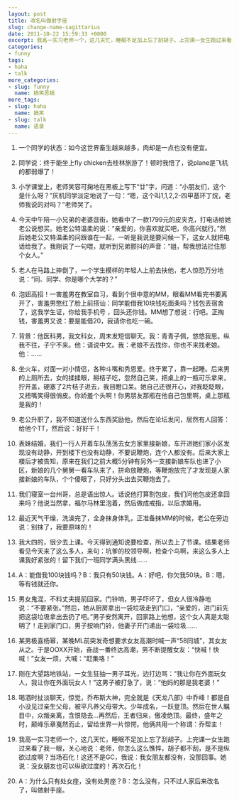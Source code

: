 ```yaml
---
layout: post
title: 改名叫做射手座
slug: change-name-sagittarius
date: 2011-10-22 15:59:33 +0800
excerpt: 我高一实习老师一个，这几天忙，睡眠不足加上忘了刮胡子。上完课一女生跑过来看了我一眼，关心地说：老师，你怎么这么憔悴，胡子都不刮，是不是纵欲过度啊？当场石化！这还不是GC，我说：我女朋友都没有，没那回事。她说：没女朋友也可以纵欲过度的！再次石化！
categories:
- funny
tags:
- haha
- talk
more_categories:
- slug: funny
  name: 搞笑恶搞
more_tags:
- slug: haha
  name: 搞笑
- slug: talk
  name: 语录
---
```


1. 一个同学的状态：如今这世界畜生越来越多，肉却是一点也没有便宜。

2. 同学说：终于能坐上fly chicken去桂林旅游了！顿时我悟了，说plane是飞机的都弱爆了！

3. 小学课堂上，老师笑容可掬地在黑板上写下“廿”字，问道：“小朋友们，这个是什么呀？”灰机同学淡定地说了一句：“嗯，这个叫1,1,2,2-四甲基环丁烷，老师我说的对吗？”老师哭了。

4. 今天中午陪一小兄弟的老婆逛街，她看中了一款1799元的皮夹克，打电话给她老公说想买。她老公特温柔的说：“亲爱的，你喜欢就买吧，你高兴就行。”然后她老公又特温柔的问跟谁在一起，一听是我说是要问候一下，这女人就把电话给我了。我刚说了一句喂，就听到兄弟颤抖的声音：“姐，帮我想法拦住那个女人。”

5. 老人在马路上摔倒了，一个学生模样的年轻人上前去扶他，老人惊恐万分地说：“同、同学、你是哪个大学的？”

6. 泡妞高招！一害羞男在教室自习，看到个很中意的MM，眼看MM看完书要离开了，害羞男憋红了脸上前搭讪：同学能借我10块钱吃面条吗？钱包丢宿舍了，这我学生证，你给我手机号 ，回头还你钱。MM想了想说：行吧。正掏钱，害羞男又说：要是能借20，我请你也吃一碗。

7. 背景：他医科男，我文科女，周末发短信聊天。我：青青子佩，悠悠我思。纵我不往，子宁不来。他：请说中文。我：老娘不去找你，你也不来找老娘。他：……

8. 坐火车，对面一对小情侣，各种斗嘴和秀恩爱。终于累了，靠一起睡。后来男的上厕所去，女的揉揉眼，掰桔子吃，忽然自己笑，把桌上的一瓶可乐拿来，拧开盖，硬塞了2片桔子进去，我目瞪口呆。她自己还很开心，对我眨眨眼，又捂嘴笑得很俏皮。你娇羞个头啊！你男朋友那瓶在他自己包里啊，桌上那瓶是我的！

9. 老公升职了，我不知道送什么东西奖励他，然后在论坛发问，居然有人回答：给他个TT，然后说：好好干！

10. 表妹结婚，我们一行人开着车队荡荡去女方家里接新娘，车开进她们家小区发现没有动静，开到楼下也没有动静，不要说鞭炮，连个人都没有。后来大家上楼后才被告知，原来在我们之前大概5分钟有另外一支接新娘车队也进了小区，新娘的几个舅舅一看车队来了，拼命放鞭炮，等鞭炮放完了才发现是人家接新娘的车队，个个傻眼了，只好分头出去买鞭炮去了。

11. 我们寝室一台州哥，总是语出惊人。话说他打算割包皮，我们问他包皮还拿回来吗？他说当然拿，福尔马林里泡着，然后做成戒指，以后求婚用。

12. 最近天气干燥，洗澡完了，全身抹身体乳，正准备抹MM的时候，老公在旁边说：别抹了，我要原味的！

13. 我大四的，很少去上课。今天得到通知说要检查，所以去上了节课。结果老师看见今天来了这么多人，来句：坑爹的校领导啊，检查个鸟啊，来这么多人上课我好紧张的！留下我们一班同学满头黑线……

14. A：能借我100块钱吗？B：我只有50块钱。A：好吧，你欠我50块。B：嗯，等有钱就还你。

15. 男女鬼混，不料丈夫提前回家。门铃响，男子吓坏了，但女人很冷静地说：“不要紧张。”然后，她从厨房拿出一袋垃圾走到门口，“亲爱的，进门前先把这袋垃圾拿出去扔了吧。”男子安然离开，回家路上他想，这个女人真是太聪明了！走到家门口，男子按响门铃，他妻子开门递出一袋垃圾……

16. 某男极喜杨幂，某晚ML前突发奇想要求女友高潮时喊一声“58同城”，其女友从之。于是OOXX开始，奋战一番终达高潮，男不断提醒女友：“快喊！快喊！”女友一烦，大喊：“赶集咯！”

17. 刚在大望路地铁站，一女生狂抽一男子耳光，边打边骂：“我让你在外面玩女人，我让你在外面玩女人！”这男子被打急了，说：“他妈的那是我老婆！”

18. 喝酒时扯淡聊天，惊觉，乔布斯大神，完全就是《天龙八部》中乔峰！都是自小没见过亲生父母，被平凡养父母带大。少年成名，一跃登顶。然后在世人瞩目中，众叛亲离，含恨隐去…再然后，王者归来，傲凌绝顶。最终，盛年之时，颠峰乐章戛然而止，留给世界一片惊愕。他俩共用一个称谓：乔帮主！

19. 我高一实习老师一个，这几天忙，睡眠不足加上忘了刮胡子。上完课一女生跑过来看了我一眼，关心地说：老师，你怎么这么憔悴，胡子都不刮，是不是纵欲过度啊？当场石化！这还不是GC，我说：我女朋友都没有，没那回事。她说：没女朋友也可以纵欲过度的！再次石化！

20. A：为什么只有处女座，没有处男座？B：怎么没有，只不过人家后来改名了，叫做射手座。
